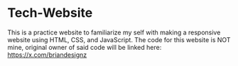 # Tech-Website
This is a practice website to familiarize my self with making a responsive website using HTML, CSS, and JavaScript. The code for this website is NOT mine, original owner of said code will be linked here: https://x.com/briandesignz


